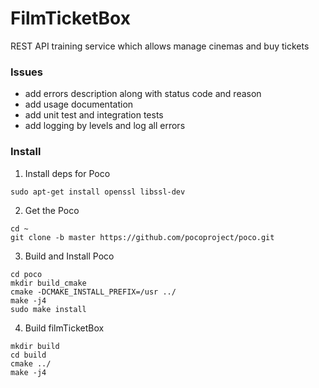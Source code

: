 # FilmTicketBox
REST API training service which allows manage cinemas and buy tickets

### Issues

- add errors description along with status code and reason
- add usage documentation
- add unit test and integration tests
- add logging by levels and log all errors

### Install

1. Install deps for Poco
```
sudo apt-get install openssl libssl-dev
```
2. Get the Poco
```
cd ~
git clone -b master https://github.com/pocoproject/poco.git
```
3. Build and Install Poco
```
cd poco
mkdir build_cmake
cmake -DCMAKE_INSTALL_PREFIX=/usr ../
make -j4
sudo make install
```
4. Build filmTicketBox
```
mkdir build
cd build
cmake ../
make -j4
```
